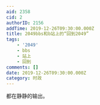 ```yaml
---
aid: 2358
cid: 2
authorID: 2156
addTime: 2019-12-26T09:30:00.000Z
title: 2049bbs和b站上的“回到2049”
tags:
    - '2049'
    - bbs
    - 站上
    - 回到
comments: []
date: 2019-12-26T09:30:00.000Z
category: 时政
---
```


都在静静的输出。
